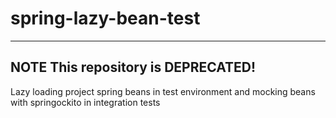 spring-lazy-bean-test
=====================

---
**NOTE**
This repository is DEPRECATED!
---


Lazy loading project spring beans in test environment and mocking beans with springockito in integration tests

